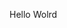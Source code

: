 Hello Wolrd





























































































































































































































































































































































































































































































































































































































































































































































































































































































































































































































































































































































































































































































































































































































































































































































































































































































































































































































































































































































































































































































































































































































































































































































































































































































































































































































































































































































































































































































































































































































































































































































































































































































































































































































































































































































































































































































































































































































































































































































































































































































































































































































































































































































































































































































































































































































































































































































































































































































































































































